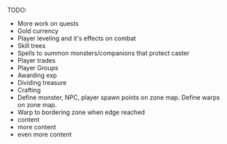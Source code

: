 TODO:
* More work on quests
* Gold currency
* Player leveling and it's effects on combat
* Skill trees
* Spells to summon monsters/companions that protect caster
* Player trades
* Player Groups
* Awarding exp
* Dividing treasure
* Crafting
* Define monster, NPC, player spawn points on zone map. Define warps on zone map. 
* Warp to bordering zone when edge reached
* content
* more content
* even more content
